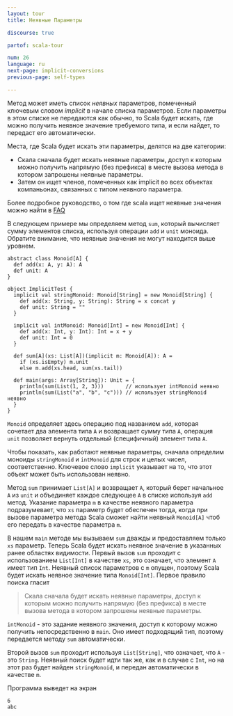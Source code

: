 ```yaml
---
layout: tour
title: Неявные Параметры

discourse: true

partof: scala-tour

num: 26
language: ru
next-page: implicit-conversions
previous-page: self-types

---
```


Метод может иметь список _неявных_ параметров, помеченный ключевым словом _implicit_ в начале списка параметров. Если параметры в этом списке не передаются как обычно, то Scala будет искать, где можно получить неявное значение требуемого типа, и если найдет, то передаст его автоматически.

Места, где Scala будет искать эти параметры, делятся на две категории:

* Скала сначала будет искать неявные параметры, доступ к которым можно получить напрямую (без префикса) в месте вызова метода в котором запрошены неявные параметры.
* Затем он ищет членов, помеченных как implicit во всех объектах компаньонах, связанных с типом неявного параметра.

Более подробное руководство, о том где scala ищет неявные значения можно найти в [FAQ](//docs.scala-lang.org/tutorials/FAQ/finding-implicits.html)

В следующем примере мы определяем метод `sum`, который вычисляет сумму элементов списка, используя операции `add` и `unit` моноида. Обратите внимание, что неявные значения не могут находится выше уровнем.

```tut
abstract class Monoid[A] {
  def add(x: A, y: A): A
  def unit: A
}

object ImplicitTest {
  implicit val stringMonoid: Monoid[String] = new Monoid[String] {
    def add(x: String, y: String): String = x concat y
    def unit: String = ""
  }
  
  implicit val intMonoid: Monoid[Int] = new Monoid[Int] {
    def add(x: Int, y: Int): Int = x + y
    def unit: Int = 0
  }
  
  def sum[A](xs: List[A])(implicit m: Monoid[A]): A =
    if (xs.isEmpty) m.unit
    else m.add(xs.head, sum(xs.tail))
    
  def main(args: Array[String]): Unit = {
    println(sum(List(1, 2, 3)))       // использует intMonoid неявно
    println(sum(List("a", "b", "c"))) // использует stringMonoid неявно
  }
}
```

`Monoid` определяет здесь операцию под названием `add`, которая сочетает два элемента типа `A` и возвращает сумму типа `A`, операция `unit` позволяет вернуть отдельный (специфичный) элемент типа `A`. 

Чтобы показать, как работают неявные параметры, сначала определим моноиды `stringMonoid` и `intMonoid` для строк и целых чисел, соответственно. Ключевое слово `implicit` указывает на то, что этот объект может быть использован неявно.

Метод `sum` принимает `List[A]` и возвращает `A`, который берет начальное `A` из `unit` и объединяет каждое следующее `A` в списке используя `add` метод. Указание параметра `m` в качестве неявного параметра подразумевает, что `xs` параметр будет обеспечен тогда, когда при вызове параметра метода Scala сможет найти неявный `Monoid[A]` чтоб его передать в качестве параметра `m`.

В нашем `main` методе мы вызываем `sum` дважды и предоставляем только `xs` параметр. Теперь Scala будет искать неявное значение в указанных ранее областях видимости. Первый вызов `sum` проходит с использованием `List[Int]` в качестве `xs`, это означает, что элемент `A` имеет тип `Int`. Неявный список параметров с `m` опущен, поэтому Scala будет искать неявное значение типа `Monoid[Int]`. Первое правило поиска гласит

> Скала сначала будет искать неявные параметры, доступ к которым можно получить напрямую (без префикса) в месте вызова метода в котором запрошены неявные параметры.

`intMonoid` - это задание неявного значения, доступ к которому можно получить непосредственно в `main`. Оно имеет подходящий тип, поэтому передается методу `sum` автоматически.

Второй вызов `sum` проходит используя `List[String]`, что означает, что `A` - это `String`. Неявный поиск будет идти так же, как и в случае с `Int`, но на этот раз будет найден `stringMonoid`, и передан автоматически в качестве `m`.

Программа выведет на экран
```
6
abc
```
